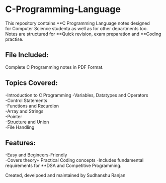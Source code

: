 # C-Programming-Language
This repository contains **C Programming Language notes designed <br>for Computer Science studenta as well as for other departments too.<br> Notes are structured for **Quick revision, exam preparation and **Coding practise.<br>

## File Included:<br>
Complete C Programming notes in PDF Format.<br>

## Topics Covered:<br>
-Introduction to C Programming<rb>
-Variables, Datatypes and Operators<br>
-Control Statements<br>
-Functions and Recurdion<br>
-Array and Strings<br>
-Pointer<br>
-Structure and Union<br>
-File Handling<br>

## Features:<br>
-Easy and Begineers-Friendly<br>
-Covers theory+ Practical Coding concepts<r>
-Includes fundamental requirements for **DSA and Competitive Programming.<br>

Created, develpoed and maintained by Sudhanshu Ranjan
